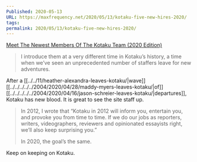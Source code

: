 ```yaml
---
Published: 2020-05-13
URL: https://maxfrequency.net/2020/05/13/kotaku-five-new-hires-2020/
tags: 
permalink: 2020/05/13/kotaku-five-new-hires-2020/
---
```

[Meet The Newest Members Of The Kotaku Team (2020 Edition)](https://kotaku.com/meet-the-newest-members-of-the-kotaku-team-2020-editio-1843442203)

> I introduce them at a very different time in Kotaku’s history, a time when we’ve seen an unprecedented number of staffers leave for new adventures.

After a [[../../11/heather-alexandra-leaves-kotaku/|wave]] [[../../../../../2004/2020/04/28/maddy-myers-leaves-kotaku/|of]] [[../../../../../2004/2020/04/16/jason-schreier-leaves-kotaku/|departures]], Kotaku has new blood. It is great to see the site staff up.

> In 2012, I wrote that “Kotaku in 2012 will inform you, entertain you, and provoke you from time to time. If we do our jobs as reporters, writers, videographers, reviewers and opinionated essayists right, we’ll also keep surprising you.”
>
> In 2020, the goal’s the same.

Keep on keeping on Kotaku.